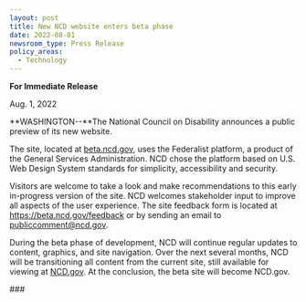 ```yaml
---
layout: post
title: New NCD website enters beta phase
date: 2022-08-01
newsroom_type: Press Release
policy_areas:
  - Technology
---
```

**For Immediate Release**

Aug. 1, 2022

**WASHINGTON--**The National Council on Disability announces a public preview of its new website.

The site, located at [beta.ncd.gov](https://beta.ncd.gov/), uses the Federalist platform, a product of the General Services Administration. NCD chose the platform based on U.S. Web Design System standards for simplicity, accessibility and security.

Visitors are welcome to take a look and make recommendations to this early in-progress version of the site. NCD welcomes stakeholder input to improve all aspects of the user experience. The site feedback form is located at https://beta.ncd.gov/feedback or by sending an email to publiccomment@ncd.gov.

During the beta phase of development, NCD will continue regular updates to content, graphics, and site navigation. Over the next several months, NCD will be transitioning all content from the current site, still available for viewing at [NCD.gov](https://ncd.gov/). At the conclusion, the beta site will become NCD.gov. 

\###